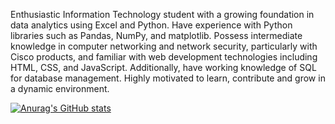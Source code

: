 Enthusiastic Information Technology student with a growing foundation in data analytics using Excel and Python. Have experience with Python  libraries such as Pandas, NumPy, and matplotlib. Possess intermediate knowledge in computer networking and network security, particularly with Cisco products, and familiar with web development technologies including HTML, CSS, and JavaScript. Additionally, have working knowledge of SQL for database management. Highly motivated to learn,  contribute and grow in a dynamic environment.

[![Anurag's GitHub stats](https://github-readme-stats.vercel.app/api?username=Munashe)](https://github.com/anuraghazra/github-readme-stats)
<!---
munashemuchinako741/munashemuchinako741 is a ✨ special ✨ repository because its `README.md` (this file) appears on your GitHub profile.
You can click the Preview link to take a look at your changes.
--->
